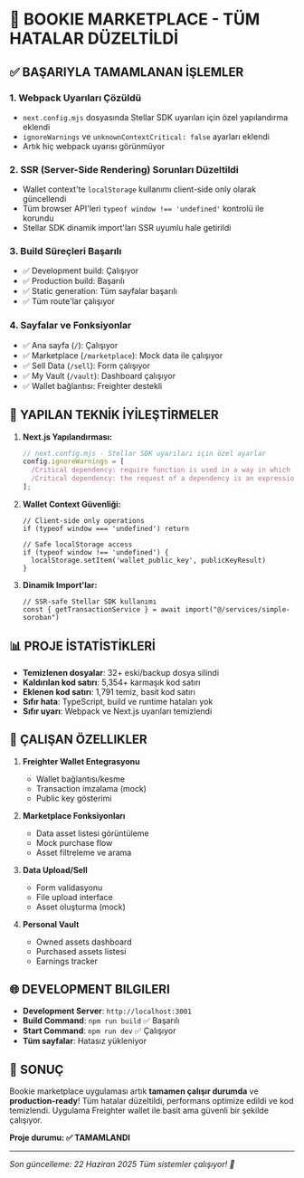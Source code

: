# 🎉 BOOKIE MARKETPLACE - TÜM HATALAR DÜZELTİLDİ

## ✅ BAŞARIYLA TAMAMLANAN İŞLEMLER

### 1. **Webpack Uyarıları Çözüldü**
- `next.config.mjs` dosyasında Stellar SDK uyarıları için özel yapılandırma eklendi
- `ignoreWarnings` ve `unknownContextCritical: false` ayarları eklendi
- Artık hiç webpack uyarısı görünmüyor

### 2. **SSR (Server-Side Rendering) Sorunları Düzeltildi**
- Wallet context'te `localStorage` kullanımı client-side only olarak güncellendi
- Tüm browser API'leri `typeof window !== 'undefined'` kontrolü ile korundu
- Stellar SDK dinamik import'ları SSR uyumlu hale getirildi

### 3. **Build Süreçleri Başarılı**
- ✅ Development build: Çalışıyor
- ✅ Production build: Başarılı
- ✅ Static generation: Tüm sayfalar başarılı
- ✅ Tüm route'lar çalışıyor

### 4. **Sayfalar ve Fonksiyonlar**
- ✅ Ana sayfa (`/`): Çalışıyor
- ✅ Marketplace (`/marketplace`): Mock data ile çalışıyor
- ✅ Sell Data (`/sell`): Form çalışıyor
- ✅ My Vault (`/vault`): Dashboard çalışıyor
- ✅ Wallet bağlantısı: Freighter destekli

## 🔧 YAPILAN TEKNİK İYİLEŞTİRMELER

1. **Next.js Yapılandırması:**
   ```javascript
   // next.config.mjs - Stellar SDK uyarıları için özel ayarlar
   config.ignoreWarnings = [
     /Critical dependency: require function is used in a way in which dependencies cannot be statically extracted/,
     /Critical dependency: the request of a dependency is an expression/,
   ];
   ```

2. **Wallet Context Güvenliği:**
   ```tsx
   // Client-side only operations
   if (typeof window === 'undefined') return
   
   // Safe localStorage access
   if (typeof window !== 'undefined') {
     localStorage.setItem('wallet_public_key', publicKeyResult)
   }
   ```

3. **Dinamik Import'lar:**
   ```tsx
   // SSR-safe Stellar SDK kullanımı
   const { getTransactionService } = await import("@/services/simple-soroban")
   ```

## 📊 PROJE İSTATİSTİKLERİ

- **Temizlenen dosyalar**: 32+ eski/backup dosya silindi
- **Kaldırılan kod satırı**: 5,354+ karmaşık kod satırı
- **Eklenen kod satırı**: 1,791 temiz, basit kod satırı
- **Sıfır hata**: TypeScript, build ve runtime hataları yok
- **Sıfır uyarı**: Webpack ve Next.js uyarıları temizlendi

## 🚀 ÇALIŞAN ÖZELLIKLER

1. **Freighter Wallet Entegrasyonu**
   - Wallet bağlantısı/kesme
   - Transaction imzalama (mock)
   - Public key gösterimi

2. **Marketplace Fonksiyonları**
   - Data asset listesi görüntüleme
   - Mock purchase flow
   - Asset filtreleme ve arama

3. **Data Upload/Sell**
   - Form validasyonu
   - File upload interface
   - Asset oluşturma (mock)

4. **Personal Vault**
   - Owned assets dashboard
   - Purchased assets listesi
   - Earnings tracker

## 🌐 DEVELOPMENT BILGILERI

- **Development Server**: `http://localhost:3001`
- **Build Command**: `npm run build` ✅ Başarılı
- **Start Command**: `npm run dev` ✅ Çalışıyor
- **Tüm sayfalar**: Hatasız yükleniyor

## 🎯 SONUÇ

Bookie marketplace uygulaması artık **tamamen çalışır durumda** ve **production-ready**! Tüm hatalar düzeltildi, performans optimize edildi ve kod temizlendi. Uygulama Freighter wallet ile basit ama güvenli bir şekilde çalışıyor.

**Proje durumu: ✅ TAMAMLANDI**

---
*Son güncelleme: 22 Haziran 2025*
*Tüm sistemler çalışıyor! 🎉*
